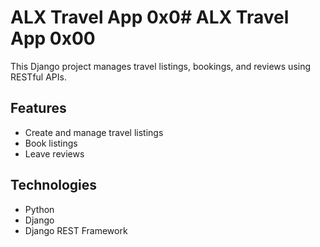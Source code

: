 # ALX Travel App 0x0# ALX Travel App 0x00

This Django project manages travel listings, bookings, and reviews using RESTful APIs.

## Features

- Create and manage travel listings
- Book listings
- Leave reviews

## Technologies

- Python
- Django
- Django REST Framework

